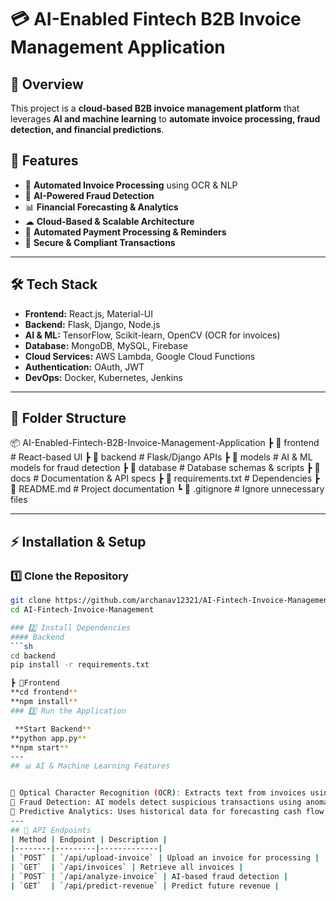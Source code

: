 # 💳 AI-Enabled Fintech B2B Invoice Management Application

## 📌 Overview
This project is a **cloud-based B2B invoice management platform** that leverages **AI and machine learning** to **automate invoice processing, fraud detection, and financial predictions**.

## 🚀 Features
- 📑 **Automated Invoice Processing** using OCR & NLP  
- 🤖 **AI-Powered Fraud Detection**  
- 📊 **Financial Forecasting & Analytics**  
- ☁ **Cloud-Based & Scalable Architecture**  
- 🔄 **Automated Payment Processing & Reminders**  
- 🔐 **Secure & Compliant Transactions**  

---

## 🛠️ Tech Stack
- **Frontend:** React.js, Material-UI  
- **Backend:** Flask, Django, Node.js  
- **AI & ML:** TensorFlow, Scikit-learn, OpenCV (OCR for invoices)  
- **Database:** MongoDB, MySQL, Firebase  
- **Cloud Services:** AWS Lambda, Google Cloud Functions  
- **Authentication:** OAuth, JWT  
- **DevOps:** Docker, Kubernetes, Jenkins  

---

## 📂 Folder Structure
📦 AI-Enabled-Fintech-B2B-Invoice-Management-Application ┣ 📂 frontend # React-based UI
┣ 📂 backend # Flask/Django APIs
┣ 📂 models # AI & ML models for fraud detection
┣ 📂 database # Database schemas & scripts
┣ 📂 docs # Documentation & API specs
┣ 📜 requirements.txt # Dependencies
┣ 📜 README.md # Project documentation
┗ 📜 .gitignore # Ignore unnecessary files

---

## ⚡ Installation & Setup
### 1️⃣ Clone the Repository
```sh
git clone https://github.com/archanav12321/AI-Fintech-Invoice-Management.git
cd AI-Fintech-Invoice-Management

### 2️⃣ Install Dependencies
#### Backend
```sh
cd backend
pip install -r requirements.txt

┣ 📂Frontend
**cd frontend**
**npm install**
### 3️⃣ Run the Application

 **Start Backend**
**python app.py**
**npm start**
---
## 📊 AI & Machine Learning Features


🔹 Optical Character Recognition (OCR): Extracts text from invoices using OpenCV & Tesseract
🔹 Fraud Detection: AI models detect suspicious transactions using anomaly detection
🔹 Predictive Analytics: Uses historical data for forecasting cash flow & revenue
---
## 🔗 API Endpoints
| Method | Endpoint | Description |
|--------|---------|-------------|
| `POST` | `/api/upload-invoice` | Upload an invoice for processing |
| `GET`  | `/api/invoices` | Retrieve all invoices |
| `POST` | `/api/analyze-invoice` | AI-based fraud detection |
| `GET`  | `/api/predict-revenue` | Predict future revenue |



